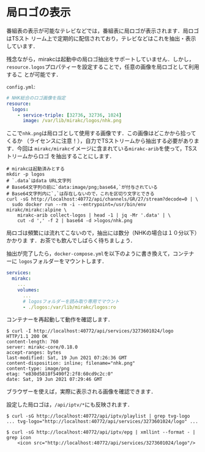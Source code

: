 # 局ロゴの表示

番組表の表示が可能なテレビなどでは，番組表に局ロゴが表示されます．局ロゴはTSスト
リーム上で定期的に配信されており，テレビなどはこれを抽出・表示しています．

残念ながら，mirakcは起動中の局ロゴ抽出をサポートしていません．しかし，
`resource.logos`プロパティーを設定することで，任意の画像を局ロゴとして利用するこ
とが可能です．

`config.yml`:

```yaml
# NHK総合のロゴ画像を指定
resource:
  logos:
    - service-triple: [32736, 32736, 1024]
      image: /var/lib/mirakc/logos/nhk.png
```

ここで`nhk.png`は局ロゴとして使用する画像です．この画像はどこかから拾ってくるか
（ライセンスに注意！），自力でTSストリームから抽出する必要があります．今回は
`mirakc/mirakc`イメージに含まれている`mirakc-arib`を使って，TSストリームからロゴ
を抽出することにします．

```shell
# mirakcは起動済みとする
mkdir -p logos
# `.data`はdata URL文字列
# Base64文字列の前に`data:image/png;base64,`が付与されている
# Base64文字列内に`,`は存在しないので，これを区切り文字とできる
curl -sG http://localhost:40772/api/channels/GR/27/stream?decode=0 | \
  sudo docker run --rm -i --entrypoint=/usr/bin/env mirakc/mirakc:alpine \
    mirakc-arib collect-logos | head -1 | jq -Mr '.data' | \
    cut -d ',' -f 2 | base64 -d >logos/nhk.png
```

局ロゴは頻繁には流れてこないので，抽出には数分（NHKの場合は１０分以下）かかりま
す．お茶でも飲んでしばらく待ちましょう．

抽出が完了したら，`docker-compose.yml`を以下のように書き換えて，コンテナーに
`logos`フォルダーをマウントします．

```yaml
services:
  mirakc:
    ...
    volumes:
      ...
      # logosフォルダーを読み取り専用でマウント
      - ./logos:/var/lib/mirakc/logos:ro
```

コンテナーを再起動して動作を確認します．

```console
$ curl -I http://localhost:40772/api/services/3273601024/logo
HTTP/1.1 200 OK
content-length: 760
server: mirakc-core/0.18.0
accept-ranges: bytes
last-modified: Sat, 19 Jun 2021 07:26:36 GMT
content-disposition: inline; filename="nhk.png"
content-type: image/png
etag: "e830d5818f5490f2:2f8:60cd9c2c:0"
date: Sat, 19 Jun 2021 07:29:46 GMT
```

ブラウザーを使えば，実際に表示される画像を確認できます．

設定した局ロゴは，`/api/iptv/*`にも反映されます．

```console
$ curl -sG http://localhost:40772/api/iptv/playlist | grep tvg-logo
... tvg-logo="http://localhost:40772/api/services/3273601024/logo" ...

$ curl -sG http://localhost:40772/api/iptv/epg | xmllint --format - | grep icon
    <icon src="http://localhost:40772/api/services/3273601024/logo"/>
```
